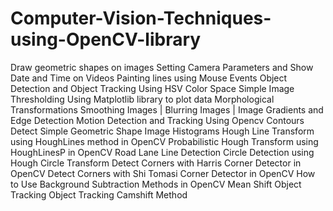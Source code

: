 # Computer-Vision-Techniques-using-OpenCV-library

Draw geometric shapes on images 
Setting Camera Parameters and Show Date and Time on Videos
Painting lines using Mouse Events 
Object Detection and Object Tracking Using HSV Color Space
Simple Image Thresholding
Using Matplotlib library to plot data
Morphological Transformations
Smoothing Images | Blurring Images | Image Gradients and Edge Detection
Motion Detection and Tracking Using Opencv Contours
Detect Simple Geometric Shape
Image Histograms 
Hough Line Transform using HoughLines method in OpenCV
Probabilistic Hough Transform using HoughLinesP in OpenCV
Road Lane Line Detection
Circle Detection using Hough Circle Transform
Detect Corners with Harris Corner Detector in OpenCV
Detect Corners with Shi Tomasi Corner Detector in OpenCV
How to Use Background Subtraction Methods in OpenCV
Mean Shift Object Tracking
Object Tracking Camshift Method

